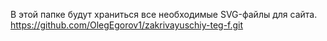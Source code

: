 В этой папке будут храниться все необходимые SVG-файлы для сайта.
https://github.com/OlegEgorov1/zakrivayuschiy-teg-f.git